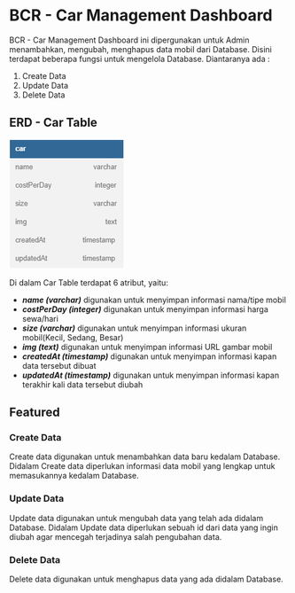 # BCR - Car Management Dashboard

BCR - Car Management Dashboard ini dipergunakan untuk Admin menambahkan, mengubah, menghapus data mobil dari Database. Disini terdapat beberapa fungsi untuk mengelola Database. Diantaranya ada :

1. Create Data
2. Update Data
3. Delete Data

## ERD - Car Table

![dbdiagram](/public/assets/img/db.png)

Di dalam Car Table terdapat 6 atribut, yaitu:

- **_name (varchar)_** digunakan untuk menyimpan informasi nama/tipe mobil
- **_costPerDay (integer)_** digunakan untuk menyimpan informasi harga sewa/hari
- **_size (varchar)_** digunakan untuk menyimpan informasi ukuran mobil(Kecil, Sedang, Besar)
- **_img (text)_** digunakan untuk menyimpan informasi URL gambar mobil
- **_createdAt (timestamp)_** digunakan untuk menyimpan informasi kapan data tersebut dibuat
- **_updatedAt (timestamp)_** digunakan untuk menyimpan informasi kapan terakhir kali data tersebut diubah

## Featured

### Create Data

Create data digunakan untuk menambahkan data baru kedalam Database. Didalam Create data diperlukan informasi data mobil yang lengkap untuk memasukannya kedalam Database.

### Update Data

Update data digunakan untuk mengubah data yang telah ada didalam Database. Didalam Update data diperlukan sebuah id dari data yang ingin diubah agar mencegah terjadinya salah pengubahan data.

### Delete Data

Delete data digunakan untuk menghapus data yang ada didalam Database.
